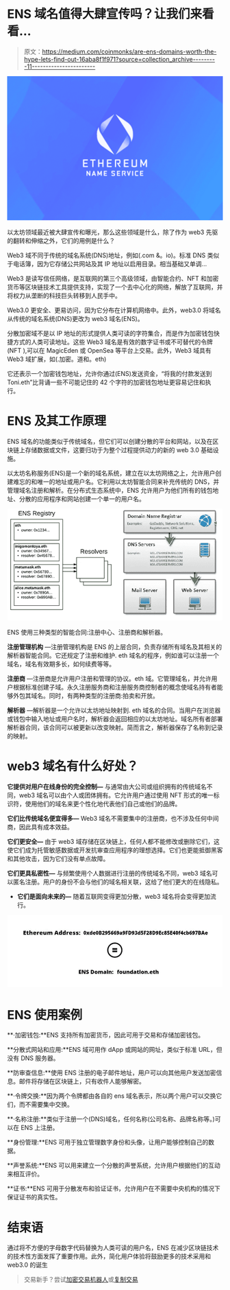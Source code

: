 # ENS 域名值得大肆宣传吗？让我们来看看…

> 原文：<https://medium.com/coinmonks/are-ens-domains-worth-the-hype-lets-find-out-16aba8f1f971?source=collection_archive---------11----------------------->

![](img/ef8750881f4cb4d40850a70e02497a9c.png)

以太坊领域最近被大肆宣传和曝光，那么这些领域是什么，除了作为 web3 先驱的翻转和伸缩之外，它们的用例是什么？

Web3 域不同于传统的域名系统(DNS)地址，例如(.com &。io)。标准 DNS 类似于电话簿，因为它存储公共网站及其 IP 地址以启用目录。相当基础又单调…

Web3 是读写信任网络，是互联网的第三个高级领域，由智能合约、NFT 和加密货币等区块链技术工具提供支持，实现了一个去中心化的网络，解放了互联网，并将权力从垄断的科技巨头转移到人民手中。

Web3.0 更安全、更易访问，因为它分布在计算机网络中。此外，web3.0 将域名从传统的域名系统(DNS)更改为 web3 域名(ENS)。

分散加密域不是以 IP 地址的形式提供人类可读的字符集合，而是作为加密钱包快捷方式的人类可读地址。这些 Web3 域名是有效的数字证书或不可替代的令牌(NFT ),可以在 MagicEden 或 OpenSea 等平台上交易。此外，Web3 域具有 Web3 域扩展，如(.加密。道和。eth)

它还表示一个加密钱包地址，允许你通过(ENS)发送资金，“将我的付款发送到 Toni.eth”比背诵一些不可能记住的 42 个字符的加密钱包地址更容易记住和执行。

# **ENS 及其工作原理**

ENS 域名的功能类似于传统域名，但它们可以创建分散的平台和网站，以及在区块链上存储数据或文件，这要归功于为整个过程提供动力的新的 web 3.0 基础设施。

以太坊名称服务(ENS)是一个新的域名系统，建立在以太坊网络之上，允许用户创建难忘的和唯一的地址或用户名。它利用以太坊智能合同来补充传统的 DNS，并管理域名注册和解析。在分布式生态系统中，ENS 允许用户为他们所有的钱包地址、分散的应用程序和网站创建一个单一的用户名。

![](img/e9f9310bf33f0c33c0605686b5c762a7.png)

ENS 使用三种类型的智能合同:注册中心、注册商和解析器。

**注册管理机构** —注册管理机构是 ENS 的上层合同，负责存储所有域名及其相关的解析器智能合同。它还规定了注册和维护. eth 域名的程序，例如谁可以注册一个域名，域名有效期多长，如何续费等等。

**注册商** —注册商是允许用户注册和管理的协议。eth 域。它管理域名，并允许用户根据标准创建子域。永久注册服务商和注册服务商控制者的概念使域名持有者能够外包其域名。同时，有两种类型的注册商:拍卖和开放。

**解析器** —解析器是一个允许以太坊地址映射到. eth 域名的合同。当用户在浏览器或钱包中输入地址或用户名时，解析器会返回相应的以太坊地址。域名所有者部署解析器合同，该合同可以被更新以改变映射。简而言之，解析器保存了名称到记录的映射。

# web3 域名有什么好处？

**它提供对用户在线身份的完全控制—** 与通常由大公司或组织拥有的传统域名不同，web3 域名可以由个人或团体拥有。它允许用户通过使用 NFT 形式的唯一标识符，使用他们的域名来更个性化地代表他们自己或他们的品牌。

**它们比传统域名便宜得多—** Web3 域名不需要集中的注册商，也不涉及任何中间商，因此具有成本效益。

**它们更安全—** 由于 web3 域存储在区块链上，任何人都不能修改或删除它们，这使它们成为托管敏感数据或开发抗审查应用程序的理想选择。它们也更能抵御黑客和其他攻击，因为它们没有单点故障。

**它们更具私密性—** 与频繁使用个人数据进行注册的传统域名不同，web3 域名可以匿名注册。用户的身份不会与他们的域名相关联，这给了他们更大的在线隐私。

*   **它们是面向未来的—** 随着互联网变得更加分散，web3 域名将会变得更加流行。

![](img/a4fee6fdcdb7d9647b82b28b04982adf.png)

# ENS 使用案例

**·加密钱包:**ENS 支持所有加密货币，因此可用于交易和存储加密钱包。

**分散式网站和应用:**ENS 域可用作 dApp 或网站的网址，类似于标准 URL，但没有 DNS 服务器。

**防审查信息:**使用 ENS 注册的电子邮件地址，用户可以向其他用户发送加密信息。邮件将存储在区块链上，只有收件人能够解密。

**·令牌交换:**因为两个令牌都由各自的 ens 域名表示，所以两个用户可以交换它们，而不需要集中交换。

**·名称注册:**类似于注册一个(DNS)域名，任何名称(公司名称、品牌名称等。)可以在 ENS 上注册。

**身份管理:**ENS 可用于独立管理数字身份和头像，让用户能够控制自己的数据。

**声誉系统:**ENS 可以用来建立一个分散的声誉系统，允许用户根据他们的互动来相互评价。

**证书:**ENS 可用于分散发布和验证证书，允许用户在不需要中央机构的情况下保证证书的真实性。

# 结束语

通过将不方便的字母数字代码替换为人类可读的用户名，ENS 在减少区块链技术的技术性方面发挥了重要作用。此外，简化用户体验将鼓励更多的技术采用和 web3.0 的诞生

> 交易新手？尝试[加密交易机器人](/coinmonks/crypto-trading-bot-c2ffce8acb2a)或[复制交易](/coinmonks/top-10-crypto-copy-trading-platforms-for-beginners-d0c37c7d698c)